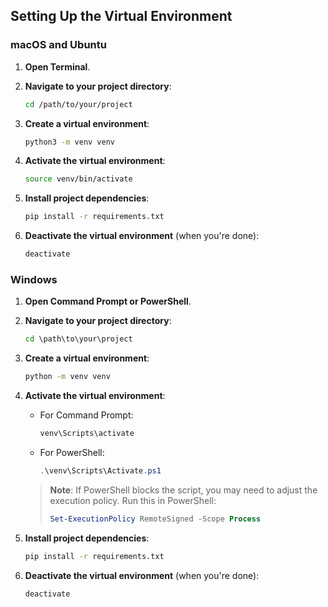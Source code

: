 ## Setting Up the Virtual Environment

### macOS and Ubuntu

1. **Open Terminal**.
2. **Navigate to your project directory**:
   ```bash
   cd /path/to/your/project
   ```

3. **Create a virtual environment**:
   ```bash
   python3 -m venv venv
   ```

4. **Activate the virtual environment**:
   ```bash
   source venv/bin/activate
   ```

5. **Install project dependencies**:
   ```bash
   pip install -r requirements.txt
   ```

6. **Deactivate the virtual environment** (when you're done):
   ```bash
   deactivate
   ```

### Windows

1. **Open Command Prompt or PowerShell**.
2. **Navigate to your project directory**:
   ```cmd
   cd \path\to\your\project
   ```

3. **Create a virtual environment**:
   ```cmd
   python -m venv venv
   ```

4. **Activate the virtual environment**:
   - For Command Prompt:
     ```cmd
     venv\Scripts\activate
     ```
   - For PowerShell:
     ```powershell
     .\venv\Scripts\Activate.ps1
     ```

   > **Note**: If PowerShell blocks the script, you may need to adjust the execution policy. Run this in PowerShell:
   > ```powershell
   > Set-ExecutionPolicy RemoteSigned -Scope Process
   > ```

5. **Install project dependencies**:
   ```cmd
   pip install -r requirements.txt
   ```

6. **Deactivate the virtual environment** (when you're done):
   ```cmd
   deactivate
   ```
